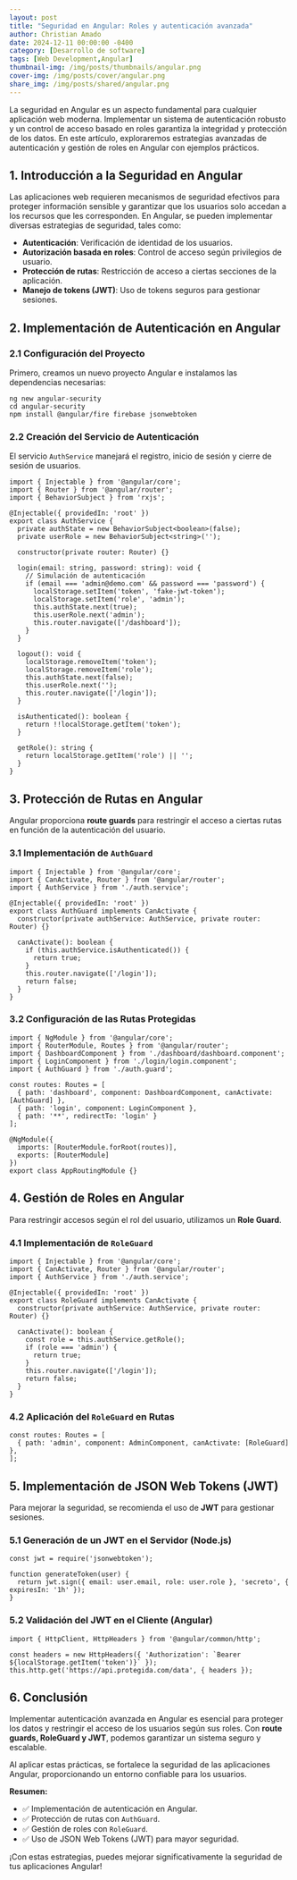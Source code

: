 ```yaml
---
layout: post
title: "Seguridad en Angular: Roles y autenticación avanzada"
author: Christian Amado
date: 2024-12-11 00:00:00 -0400
category: [Desarrollo de software]
tags: [Web Development,Angular]
thumbnail-img: /img/posts/thumbnails/angular.png
cover-img: /img/posts/cover/angular.png
share_img: /img/posts/shared/angular.png
---
```


La seguridad en Angular es un aspecto fundamental para cualquier aplicación web moderna. Implementar un sistema de autenticación robusto y un control de acceso basado en roles garantiza la integridad y protección de los datos. En este artículo, exploraremos estrategias avanzadas de autenticación y gestión de roles en Angular con ejemplos prácticos.

<!--more-->

## 1. Introducción a la Seguridad en Angular

Las aplicaciones web requieren mecanismos de seguridad efectivos para proteger información sensible y garantizar que los usuarios solo accedan a los recursos que les corresponden. En Angular, se pueden implementar diversas estrategias de seguridad, tales como:

- **Autenticación**: Verificación de identidad de los usuarios.
- **Autorización basada en roles**: Control de acceso según privilegios de usuario.
- **Protección de rutas**: Restricción de acceso a ciertas secciones de la aplicación.
- **Manejo de tokens (JWT)**: Uso de tokens seguros para gestionar sesiones.

## 2. Implementación de Autenticación en Angular

### 2.1 Configuración del Proyecto

Primero, creamos un nuevo proyecto Angular e instalamos las dependencias necesarias:

```
ng new angular-security
cd angular-security
npm install @angular/fire firebase jsonwebtoken
```

### 2.2 Creación del Servicio de Autenticación

El servicio `AuthService` manejará el registro, inicio de sesión y cierre de sesión de usuarios.

```
import { Injectable } from '@angular/core';
import { Router } from '@angular/router';
import { BehaviorSubject } from 'rxjs';

@Injectable({ providedIn: 'root' })
export class AuthService {
  private authState = new BehaviorSubject<boolean>(false);
  private userRole = new BehaviorSubject<string>('');

  constructor(private router: Router) {}

  login(email: string, password: string): void {
    // Simulación de autenticación
    if (email === 'admin@demo.com' && password === 'password') {
      localStorage.setItem('token', 'fake-jwt-token');
      localStorage.setItem('role', 'admin');
      this.authState.next(true);
      this.userRole.next('admin');
      this.router.navigate(['/dashboard']);
    }
  }

  logout(): void {
    localStorage.removeItem('token');
    localStorage.removeItem('role');
    this.authState.next(false);
    this.userRole.next('');
    this.router.navigate(['/login']);
  }

  isAuthenticated(): boolean {
    return !!localStorage.getItem('token');
  }

  getRole(): string {
    return localStorage.getItem('role') || '';
  }
}
```

## 3. Protección de Rutas en Angular

Angular proporciona **route guards** para restringir el acceso a ciertas rutas en función de la autenticación del usuario.

### 3.1 Implementación de `AuthGuard`

```
import { Injectable } from '@angular/core';
import { CanActivate, Router } from '@angular/router';
import { AuthService } from './auth.service';

@Injectable({ providedIn: 'root' })
export class AuthGuard implements CanActivate {
  constructor(private authService: AuthService, private router: Router) {}

  canActivate(): boolean {
    if (this.authService.isAuthenticated()) {
      return true;
    }
    this.router.navigate(['/login']);
    return false;
  }
}
```

### 3.2 Configuración de las Rutas Protegidas

```
import { NgModule } from '@angular/core';
import { RouterModule, Routes } from '@angular/router';
import { DashboardComponent } from './dashboard/dashboard.component';
import { LoginComponent } from './login/login.component';
import { AuthGuard } from './auth.guard';

const routes: Routes = [
  { path: 'dashboard', component: DashboardComponent, canActivate: [AuthGuard] },
  { path: 'login', component: LoginComponent },
  { path: '**', redirectTo: 'login' }
];

@NgModule({
  imports: [RouterModule.forRoot(routes)],
  exports: [RouterModule]
})
export class AppRoutingModule {}
```

## 4. Gestión de Roles en Angular

Para restringir accesos según el rol del usuario, utilizamos un **Role Guard**.

### 4.1 Implementación de `RoleGuard`

```
import { Injectable } from '@angular/core';
import { CanActivate, Router } from '@angular/router';
import { AuthService } from './auth.service';

@Injectable({ providedIn: 'root' })
export class RoleGuard implements CanActivate {
  constructor(private authService: AuthService, private router: Router) {}

  canActivate(): boolean {
    const role = this.authService.getRole();
    if (role === 'admin') {
      return true;
    }
    this.router.navigate(['/login']);
    return false;
  }
}
```

### 4.2 Aplicación del `RoleGuard` en Rutas
```
const routes: Routes = [
  { path: 'admin', component: AdminComponent, canActivate: [RoleGuard] },
];
```

## 5. Implementación de JSON Web Tokens (JWT)

Para mejorar la seguridad, se recomienda el uso de **JWT** para gestionar sesiones.

### 5.1 Generación de un JWT en el Servidor (Node.js)

```
const jwt = require('jsonwebtoken');

function generateToken(user) {
  return jwt.sign({ email: user.email, role: user.role }, 'secreto', { expiresIn: '1h' });
}
```

### 5.2 Validación del JWT en el Cliente (Angular)

```
import { HttpClient, HttpHeaders } from '@angular/common/http';

const headers = new HttpHeaders({ 'Authorization': `Bearer ${localStorage.getItem('token')}` });
this.http.get('https://api.protegida.com/data', { headers });
```

## 6. Conclusión

Implementar autenticación avanzada en Angular es esencial para proteger los datos y restringir el acceso de los usuarios según sus roles. Con **route guards, RoleGuard y JWT**, podemos garantizar un sistema seguro y escalable.

Al aplicar estas prácticas, se fortalece la seguridad de las aplicaciones Angular, proporcionando un entorno confiable para los usuarios.

**Resumen:**
- ✅ Implementación de autenticación en Angular.
- ✅ Protección de rutas con `AuthGuard`.
- ✅ Gestión de roles con `RoleGuard`.
- ✅ Uso de JSON Web Tokens (JWT) para mayor seguridad.

¡Con estas estrategias, puedes mejorar significativamente la seguridad de tus aplicaciones Angular!